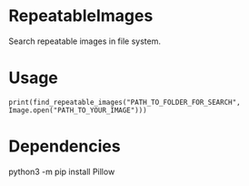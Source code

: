 # RepeatableImages

Search repeatable images in file system.

# Usage
```
print(find_repeatable_images("PATH_TO_FOLDER_FOR_SEARCH", Image.open("PATH_TO_YOUR_IMAGE")))
```
# Dependencies

python3 -m pip install Pillow
